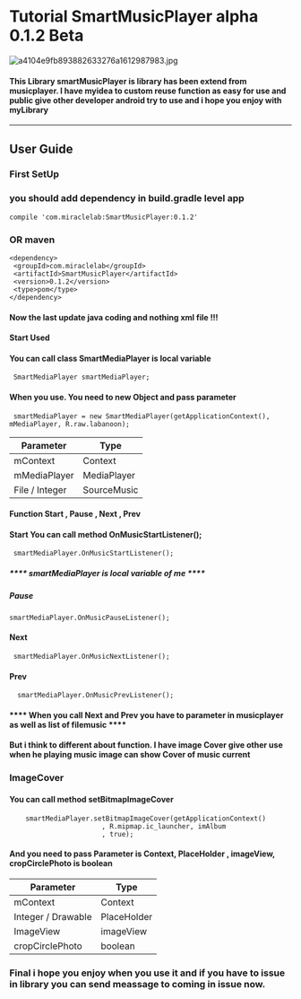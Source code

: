 # Tutorial SmartMusicPlayer alpha 0.1.2 Beta #
![a4104e9fb893882633276a1612987983.jpg](https://www.img.in.th/images/a4104e9fb893882633276a1612987983.jpg)
#### This Library smartMusicPlayer is library has been extend from musicplayer. I have myidea to custom reuse function as easy for use and public give other developer android try to use and i hope you enjoy with myLibrary ####
- - - -
## User Guide ##
### First SetUp ###
### you should add dependency in build.gradle level app ###
`compile 'com.miraclelab:SmartMusicPlayer:0.1.2'`
### OR maven ###
 ````
 <dependency>
  <groupId>com.miraclelab</groupId>
  <artifactId>SmartMusicPlayer</artifactId>
  <version>0.1.2</version>
  <type>pom</type>
</dependency> 
 ````

#### Now the last update java coding and nothing xml file !!! ####
#### Start Used ####
#### You can call class SmartMediaPlayer is local variable ####
 ````
  SmartMediaPlayer smartMediaPlayer;
 ````
#### When you use. You need to new Object and pass parameter ####
 ````
  smartMediaPlayer = new SmartMediaPlayer(getApplicationContext(), mMediaPlayer, R.raw.labanoon);
 ````
Parameter     | Type
--------------| ---------
mContext      |  Context
mMediaPlayer  |  MediaPlayer
File / Integer|  SourceMusic

#### Function Start , Pause , Next , Prev ####
#### Start You can call method OnMusicStartListener(); ####
 ````
  smartMediaPlayer.OnMusicStartListener();
 ````
 ##### **** smartMediaPlayer is local variable of me **** #####
 ##### Pause #####
  ````
  smartMediaPlayer.OnMusicPauseListener();
 ````
 #### Next ####
  ````
   smartMediaPlayer.OnMusicNextListener();
 ````
 #### Prev ####
 ````
   smartMediaPlayer.OnMusicPrevListener();
 ````
 #### **** When you call Next and Prev you have to parameter in musicplayer as well as list of filemusic **** ####
 #### But i think to different about function. I have  image Cover give other use when he playing music image can show Cover of music current ####
 ### ImageCover ###
 #### You can call method setBitmapImageCover ####
 ````
     smartMediaPlayer.setBitmapImageCover(getApplicationContext()
                        , R.mipmap.ic_launcher, imAlbum
                        , true);
 ````
 #### And you need to pass Parameter is Context, PlaceHolder , imageView, cropCirclePhoto is boolean ####
 
Parameter         |  Type
---------------   | ------------------
mContext          | Context
Integer / Drawable| PlaceHolder
ImageView         | imageView 
cropCirclePhoto   | boolean

### Final  i hope you enjoy when you use it and if you have to issue in library you can send meassage to coming in issue now. ###
 
 

 


